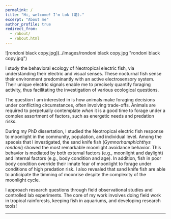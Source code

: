 ```yaml
---
permalink: /
title: "Hi, welcome! I'm Lok (諾)."
excerpt: "About me"
author_profile: true
redirect_from: 
  - /about/
  - /about.html
---
```

![rondoni black copy.jpg](../images/rondoni black copy.jpg "rondoni black copy.jpg")

I study the behavioral ecology of Neotropical electric fish, via understanding their electric and visual senses. These nocturnal fish sense their environment predominantly with an active electrosensory system. Their unique electric signals enable me to precisely quantify foraging activity, thus facilitating the investigation of various ecological questions.

The question I am interested in is how animals make foraging decisions under conflicting circumstances, often involving trade-offs. Animals are required to perpetually contemplate _when_ it is a good time to forage under a complex assortment of factors, such as energetic needs and predation risks.

During my PhD dissertation, I studied the Neotropical electric fish response to moonlight in the community, population, and individual level. Among the speceis that I investigated, the sand knife fish (_Gymnorhamphichthys rondoni_) showed the most remarkable moonlight avoidance behavior. This behavior is mediated by both external factors (e.g., moonlight and daylight) and internal factors (e.g., body condition and age). In addition, fish in poor body condition override their innate fear of moonlight to forage under conditions of high predation risk. I also revealed that sand knife fish are able to anticipate the timming of moonrise despite the complexity of the moonlight cycle.

I approach research questions through field observational studies and controlled lab experiments. The core of my work involves doing field work in tropical rainforests, keeping fish in aquariums, and developing research tools!


---
